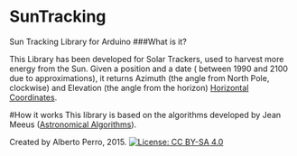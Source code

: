 # SunTracking
Sun Tracking Library for Arduino
###What is it?

This Library has been developed for Solar Trackers, used to harvest more energy from the Sun. Given a position and a date ( between 1990 and 2100 due to approximations), it returns Azimuth (the angle from North Pole, clockwise) and Elevation (the angle from the horizon) [Horizontal Coordinates](https://en.wikipedia.org/wiki/Horizontal_coordinate_system).

#How it works
This library is based on the algorithms developed by Jean Meeus ([Astronomical Algorithms](https://www.amazon.com/Astronomical-Algorithms-Jean-Meeus/dp/0943396352)).

Created by Alberto Perro, 2015.
[![License: CC BY-SA 4.0](https://img.shields.io/badge/License-CC%20BY--SA%204.0-lightgrey.svg)](https://creativecommons.org/licenses/by-sa/4.0/)
